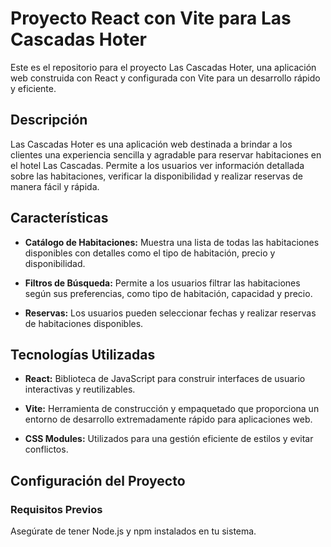 # Proyecto React con Vite para Las Cascadas Hoter

Este es el repositorio para el proyecto Las Cascadas Hoter, una aplicación web construida con React y configurada con Vite para un desarrollo rápido y eficiente.

## Descripción

Las Cascadas Hoter es una aplicación web destinada a brindar a los clientes una experiencia sencilla y agradable para reservar habitaciones en el hotel Las Cascadas. Permite a los usuarios ver información detallada sobre las habitaciones, verificar la disponibilidad y realizar reservas de manera fácil y rápida.

## Características

- **Catálogo de Habitaciones:** Muestra una lista de todas las habitaciones disponibles con detalles como el tipo de habitación, precio y disponibilidad.

- **Filtros de Búsqueda:** Permite a los usuarios filtrar las habitaciones según sus preferencias, como tipo de habitación, capacidad y precio.

- **Reservas:** Los usuarios pueden seleccionar fechas y realizar reservas de habitaciones disponibles.


## Tecnologías Utilizadas

- **React:** Biblioteca de JavaScript para construir interfaces de usuario interactivas y reutilizables.

- **Vite:** Herramienta de construcción y empaquetado que proporciona un entorno de desarrollo extremadamente rápido para aplicaciones web.

- **CSS Modules:** Utilizados para una gestión eficiente de estilos y evitar conflictos.

## Configuración del Proyecto

### Requisitos Previos

Asegúrate de tener Node.js y npm instalados en tu sistema.


